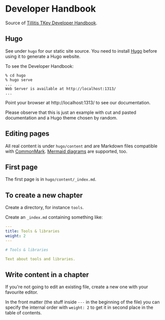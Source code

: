 # Developer Handbook

Source of [Tillitis TKey Developer Handbook](https://dev.tillitis.se/).

## Hugo

See under `hugo` for our static site source. You need to install
[Hugo](https://gohugo.io/) before using it to generate a Hugo website.

To see the Developer Handbook:

```
% cd hugo
% hugo serve
...
Web Server is available at http://localhost:1313/ 
...
```

Point your browser at http://localhost:1313/ to see our documentation.

Please observe that this is just an example with cut and pasted
documentation and a Hugo theme chosen by random.

## Editing pages

All real content is under `hugo/content` and are Markdown files
compatible with [CommonMark](https://spec.commonmark.org/current/).
[Mermaid diagrams](https://mermaid.js.org/intro/) are supported, too.

## First page

The first page is in `hugo/content/_index.md`.

## To create a new chapter

Create a directory, for instance `tools`.

Create an `_index.md` containing something like:

```yaml
---
title: Tools & libraries
weight: 2
---

# Tools & libraries

Text about tools and libraries.
```

## Write content in a chapter

If you're not going to edit an existing file, create a new one with
your favourite editor.

In the front matter (the stuff inside `---` in the beginning of the
file) you can specify the internal order with `weight: 2` to get it in
second place in the table of contents.

